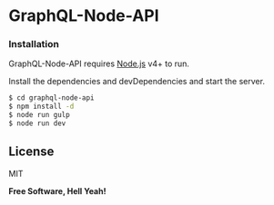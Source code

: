 # GraphQL-Node-API

### Installation

GraphQL-Node-API requires [Node.js](https://nodejs.org/) v4+ to run.

Install the dependencies and devDependencies and start the server.

```sh
$ cd graphql-node-api
$ npm install -d
$ node run gulp
$ node run dev
```

License
----

MIT


**Free Software, Hell Yeah!**
